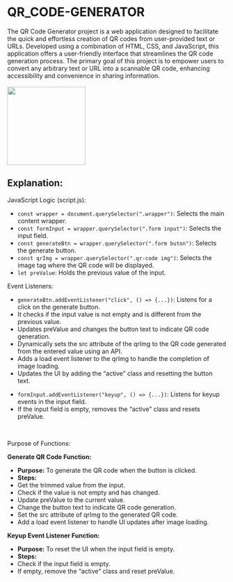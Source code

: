 # QR_CODE-GENERATOR
The QR Code Generator project is a web application designed to facilitate the quick and effortless creation of QR codes from user-provided text or URLs. Developed using a combination of HTML, CSS, and JavaScript, this application offers a user-friendly interface that streamlines the QR code generation process. The primary goal of this project is to empower users to convert any arbitrary text or URL into a scannable QR code, enhancing accessibility and convenience in sharing information.
<br/>
<br/>
<img src="https://qrcg-free-editor.qr-code-generator.com/main/assets/images/websiteQRCode_noFrame.png" width="180" height="180">
<br/>
<h2>Explanation:</h2>
<p>JavaScript Logic (script.js):</p>
<ul>
  <li><code>const wrapper = document.querySelector(".wrapper")</code>: Selects the main content wrapper.</li>
  <li><code>const formInput = wrapper.querySelector(".form input")</code>: Selects the input field.</li>
  <li><code>const generateBtn = wrapper.querySelector(".form buton")</code>: Selects the generate button.</li>
  <li><code>const qrImg = wrapper.querySelector(".qr-code img")</code>: Selects the image tag where the QR code will be displayed.</li>
  <li><code>let preValue</code>: Holds the previous value of the input.</li>
</ul>
<p>Event Listeners:</p>
<ul>
  <li><code>generateBtn.addEventListener("click", () => {...})</code>: Listens for a click on the generate button.</li>
  <li>It checks if the input value is not empty and is different from the previous value.</li>
  <li>Updates preValue and changes the button text to indicate QR code generation.</li>
  <li>Dynamically sets the src attribute of the qrImg to the QR code generated from the entered value using an API.</li>
  <li>Adds a load event listener to the qrImg to handle the completion of image loading.</li>
  <li>Updates the UI by adding the “active” class and resetting the button text.</li>
</ul>
<ul>
  <li><code>formInput.addEventListener("keyup", () => {...})</code>: Listens for keyup events in the input field.</li>
  <li>If the input field is empty, removes the “active” class and resets preValue.</li>
</ul>
<br/>
<p>Purpose of Functions:</p>
<p><strong>Generate QR Code Function:</strong></p>
<ul>
  <li><strong>Purpose:</strong> To generate the QR code when the button is clicked.</li>
  <li><strong>Steps:</strong></li>
  <li>Get the trimmed value from the input.</li>
  <li>Check if the value is not empty and has changed.</li>
  <li>Update preValue to the current value.</li>
  <li>Change the button text to indicate QR code generation.</li>
  <li>Set the src attribute of qrImg to the generated QR code.</li>
  <li>Add a load event listener to handle UI updates after image loading.</li>
</ul>
<p><strong>Keyup Event Listener Function:</strong></p>
<ul>
  <li><strong>Purpose:</strong> To reset the UI when the input field is empty.</li>
  <li><strong>Steps:</strong></li>
  <li>Check if the input field is empty.</li>
  <li>If empty, remove the “active” class and reset preValue.</li>
</ul>
